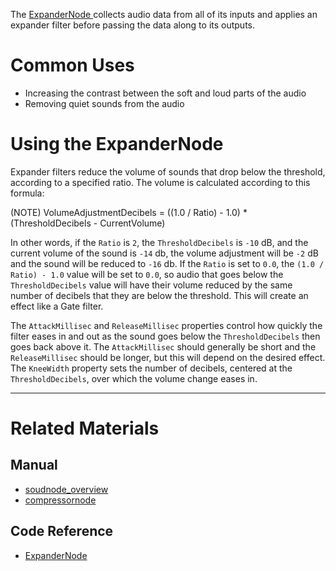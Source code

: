 The [ ExpanderNode ](https://github.com/PlasmaEngine/PlasmaDocs/blob/master/code_reference/class_reference/expandernode.markdown) collects audio data from all of its inputs and applies an expander filter before passing the data along to its outputs. 

 # Common Uses

- Increasing the contrast between the soft and loud parts of the audio
- Removing quiet sounds from the audio

 # Using the ExpanderNode 

Expander filters reduce the volume of sounds that drop below the threshold, according to a specified ratio. The volume is calculated according to this formula:

(NOTE) VolumeAdjustmentDecibels = ((1.0 / Ratio) - 1.0) * (ThresholdDecibels - CurrentVolume)

In other words, if the `Ratio` is `2`, the `ThresholdDecibels` is `-10` dB, and the current volume of the sound is `-14` db, the volume adjustment will be `-2` dB and the sound will be reduced to `-16` db.  If the `Ratio` is set to `0.0`, the `(1.0 / Ratio) - 1.0` value will be set to `0.0`, so audio that goes below the `ThresholdDecibels` value will have their volume reduced by the same number of decibels that they are below the threshold. This will create an effect like a Gate filter.

The `AttackMillisec` and `ReleaseMillisec` properties control how quickly the filter eases in and out as the sound goes below the `ThresholdDecibels` then goes back above it. The `AttackMillisec` should generally be short and the `ReleaseMillisec` should be longer, but this will depend on the desired effect. The `KneeWidth` property sets the number of decibels, centered at the `ThresholdDecibels`, over which the volume change eases in. 

---
 # Related Materials
 ## Manual
- [soudnode_overview](https://github.com/PlasmaEngine/PlasmaDocs/blob/master/plasma_editor_documentation/plasmamanual/audio/soundnode/soudnode_overview.markdown)
- [compressornode](https://github.com/PlasmaEngine/PlasmaDocs/blob/master/plasma_editor_documentation/plasmamanual/audio/soundnode/compressornode.markdown)

 ## Code Reference
- [ ExpanderNode ](https://github.com/PlasmaEngine/PlasmaDocs/blob/master/code_reference/class_reference/expandernode.markdown) 

 